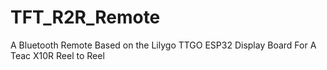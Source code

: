 # TFT_R2R_Remote
A Bluetooth Remote Based on the Lilygo TTGO ESP32 Display Board For A Teac X10R Reel to Reel
